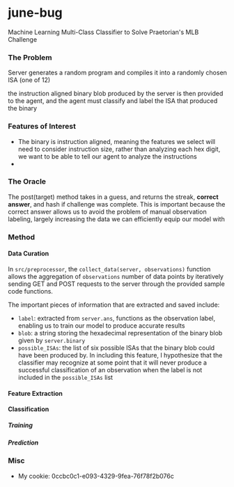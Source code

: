 june-bug
================

Machine Learning Multi-Class Classifier to Solve Praetorian's MLB Challenge

### The Problem
Server generates a random program and compiles it into a randomly chosen ISA (one of 12)

the instruction aligned binary blob produced by the server is then provided to the agent, and the agent must classify and label the ISA that produced the binary 

### Features of Interest

- The binary is instruction aligned, meaning the features we select will need to consider instruction size, rather than analyzing each hex digit, we want to be able to tell our agent to analyze the instructions
- 

### The Oracle
The post(target) method takes in a guess, and returns the streak, **correct answer**, and hash if challenge was complete. This is important because the correct answer allows us to avoid the problem of manual observation labeling, largely increasing the data we can efficiently equip our model with

### Method

#### Data Curation
In `src/preprocessor`, the `collect_data(server, observations)` function allows the aggregation of `observations` number of data points by iteratively sending GET and POST requests to the server through the provided sample code functions.

The important pieces of information that are extracted and saved include: 
- `label`: extracted from `server.ans`, functions as the observation label, enabling us to train our model to produce accurate results
- `blob`: a string storing the hexadecimal representation of the binary blob given by `server.binary`
- `possible_ISAs`: the list of six possible ISAs that the binary blob could have been produced by. In including this feature, I hypothesize that the classifier may recognize at some point that it will never produce a successful classification of an observation when the label is not included in the `possible_ISAs` list


#### Feature Extraction

#### Classification

##### Training

##### Prediction

### Misc
- My cookie: 0ccbc0c1-e093-4329-9fea-76f78f2b076c





